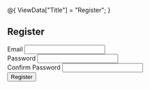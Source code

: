 @{
    ViewData["Title"] = "Register";
}

<h2>Register</h2>

<form asp-action="Register" method="post">
    <div class="form-group">
        <label for="Email">Email</label>
        <input type="email" class="form-control" id="Email" name="Email" required />
    </div>
    <div class="form-group">
        <label for="Password">Password</label>
        <input type="password" class="form-control" id="Password" name="Password" required />
    </div>
    <div class="form-group">
        <label for="ConfirmPassword">Confirm Password</label>
        <input type="password" class="form-control" id="ConfirmPassword" name="ConfirmPassword" required />
    </div>
    <button type="submit" class="btn btn-primary">Register</button>
</form>
